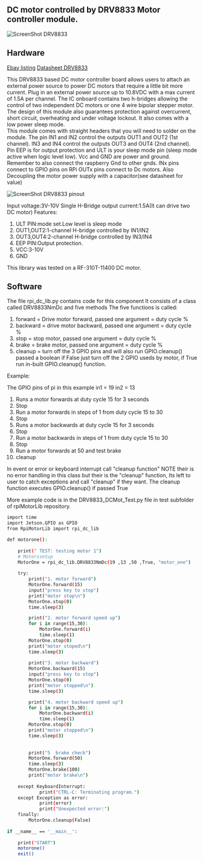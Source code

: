 DC motor controlled by DRV8833 Motor controller module.
-------------------------------------------------

![ScreenShot DRV8833](https://github.com/gavinlyonsrepo/RpiMotorLib/blob/master/images/DRV8833.jpg)


Hardware
--------------------------------------------
[Ebay listing](https://www.ebay.ca/itm/DRV8833-2-Channel-DC-Motor-Driver-Module-1-5A-for-Arduino-/311651296778)
[Datasheet DRV8833](http://www.ti.com/lit/ds/symlink/drv8833.pdf)

This DRV8833 based DC motor controller board allows users to attach an external power
source to power DC motors that require a little bit more current. 
Plug in an external power source up to 10.8VDC with a max current of 1.5A per channel. 
The IC onboard contains two h-bridges allowing the control of two independent DC motors or one 4 wire bipolar stepper motor. 
The design of this module also guarantees protection against overcurrent, short circuit, overheating and under voltage lockout. 
It also comes with a low power sleep mode.  
This module comes with straight headers that you will need to solder on the module. 
The pin IN1 and IN2 control the outputs OUT1 and OUT2 (1st channel). 
IN3 and IN4 control the outputs OUT3 and OUT4 (2nd channel). 
Pin EEP is for output protection and ULT is your sleep mode pin (sleep mode active when logic level low). 
Vcc and GND are power and ground. Remember to also connect the raspberry Gnd to other gnds.
INx pins connect to GPIO pins on RPi OUTx pins connect to Dc motors.
Also Decoupling the motor power supply with a capacitor(see datasheet for value)

![ScreenShot DRV8833 pinout](https://github.com/gavinlyonsrepo/RpiMotorLib/blob/master/images/DRV8833pinout.jpg)

Input voltage:3V-10V
Single H-Bridge output current:1.5A(It can drive two DC motor)
Features:

1. ULT PIN:mode set.Low level is sleep mode
2. OUT1,OUT2:1-channel H-bridge controlled by IN1/IN2
3. OUT3,OUT4:2-channel H-bridge controlled by IN3/IN4
4. EEP PIN:Output protection.
5. VCC:3-10V
6. GND

This library was tested on a RF-310T-11400 DC motor.

Software
-------------------------------------------
The file rpi_dc_lib.py contains code for this component
It consists of a class called DRV8833NmDc and five methods
The five functions is called: 
1. forward = Drive motor forward,  passed one argument = duty cycle %
2. backward = drive motor backward,  passed one argument = duty cycle %
3. stop = stop motor, passed one argument = duty cycle %
4. brake = brake motor,  passed one argument = duty cycle %
5. cleanup = turn off the 3 GPIO pins and will also run GPIO.cleanup() 
passed a boolean if False just turn off the 2 GPIO useds by motor,
if True run in-built GPIO.cleanup() function.

Example: 

The GPIO pins of pi in this example
in1 = 19
in2 = 13

1. Runs a motor forwards at duty cycle 15 for 3 seconds 
2. Stop
3. Run a motor forwards in steps of 1 from duty cycle 15 to 30
4. Stop
5. Runs a motor backwards at duty cycle 15 for 3 seconds 
6. Stop
7. Run a motor backwards in steps of 1 from duty cycle 15 to 30
8. Stop
9. Run a motor forwards at 50 and test brake
10. cleanup

In event or error or keyboard interrupt call "cleanup function"
NOTE their is no error handling in this class but their is the "cleanup" 
function, Its left to user to catch exceptions and call "cleanup" if they 
want. The cleanup function executes GPIO.cleanup() if passed True

More example code is in the DRV8833_DCMot_Test.py file in test subfolder of 
rpiMotorLib repository.

```sh
import time 
import Jetson.GPIO as GPIO
from RpiMotorLib import rpi_dc_lib 

def motorone():
    
    print(" TEST: testing motor 1") 
    # Motorssetup
    MotorOne = rpi_dc_lib.DRV8833NmDc(19 ,13 ,50 ,True, "motor_one")
    
    try:
        print("1. motor forward")
        MotorOne.forward(15)
        input("press key to stop") 
        print("motor stop\n")
        MotorOne.stop(0)
        time.sleep(3)

        print("2. motor forward speed up")
        for i in range(15,30):
            MotorOne.forward(i)
            time.sleep(1)
        MotorOne.stop(0)
        print("motor stoped\n")
        time.sleep(3)
        
        print("3. motor backward")
        MotorOne.backward(15)
        input("press key to stop") 
        MotorOne.stop(0)
        print("motor stopped\n")
        time.sleep(3)

        print("4. motor backward speed up")
        for i in range(15,30):
            MotorOne.backward(i)
            time.sleep(1)
        MotorOne.stop(0)
        print("motor stopped\n")
        time.sleep(3)
      
      
        print("5  brake check")
        MotorOne.forward(50)
        time.sleep(3)
        MotorOne.brake(100)
        print("motor brake\n")
        
    except KeyboardInterrupt:
            print("CTRL-C: Terminating program.")
    except Exception as error:
            print(error)
            print("Unexpected error:")
    finally:
        MotorOne.cleanup(False)
        
if __name__ == '__main__':
   
    print("START")
    motorone()
    exit()
    
```
